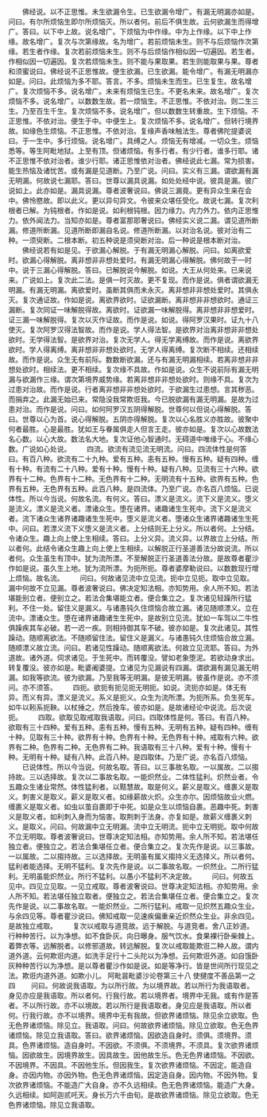 <!-- { "loadSidebar": true } -->
　　佛经说。以不正思惟。未生欲漏令生。已生欲漏令增广。有漏无明漏亦如是。问曰。有尔所烦恼生即尔所烦恼灭。所以者何。前后不俱生故。云何欲漏生而得增广。答曰。以下中上故。说名增广。下烦恼为中作缘。中为上作缘。以下中上作缘。故名增广。复次与次第缘故。名为增广。若前烦恼未生。则不与后烦恼作次第缘。若生者作缘。复次若前烦恼未生。则不与后烦恼作相似因一切遍因。若生者。作相似因一切遍因。复次若烦恼未生。则不能与果取果。若生则能取果与果。尊者和须蜜说曰。佛经说不正思惟故。便生欲漏。已生欲漏。能令增广。有漏无明漏亦如是。问曰。此烦恼为多不耶。答言。不多。烦恼未生而生。已生复生。故名增广。复次烦恼不多。说名增广。未来有烦恼生已生。不更名未来。故名增广。复次烦恼不多。说名增广。以数数生故。若一烦恼生。不正思惟。不依对治。则二生三生。乃至百生千生。复次烦恼不多。说名增广。但以数数生转重故。生下烦恼。不正思惟。不依对治。便生于中。中便生上。复次烦恼不多。说名增广。但转行境界故。如缘色生烦恼。不正思惟。不依对治。复缘声香味触法生。尊者佛陀提婆说曰。于一生中。多行烦恼。说名增广。具缚之人。烦恼无有增减。一切众生。烦恼悉等。等生阿毗地狱。上至有顶。但诸烦恼。有多行者。有少行者。谁多行耶。诸不正思惟不依对治者。谁少行耶。诸正思惟依对治者。佛经说此七漏。常为损害。能生热恼及诸忧苦。或有漏是见道断。乃至广说。问曰。实义有三漏。谓欲漏有漏无明漏。何故说七漏耶。答曰。世尊以漏具说漏。如处处经中说。彼具是漏。彼广说如上。此亦如是。漏具说漏。尊者波奢说曰。佛说三漏竟。更有异众生来在会中。佛怜愍故。即以此义。更以异句异文。令彼来众堪任受化。故说七漏。复次利根者已解。为钝根者。作如是说。如利根钝根。因力缘力。内力外力。依内正思惟力。依外闻法力。当知亦如是。尊者富那耶奢说曰。佛经实义说二漏。谓见道所断漏。修道所断漏。见道所断即漏自名说。修道所断漏。以对治名说。彼对治有二种。一须臾断。二根本断。初五种说是须臾断对治。后一种说是根本断对治。
　　佛经说若有如是见。于欲漏心解脱。于有漏无明漏心解脱。问曰。如离欲爱时。欲漏心得解脱。离非想非非想处爱时。有漏无明漏心得解脱。佛何故于一时中。说于三漏心得解脱。答曰。已解脱说今解脱。如说。大王从何处来。已来说来。广说如上。复次此二法。是俱一时灭故。更不复现。而作是说。俱者谓欲漏无明漏。有漏无明漏。离欲爱时。虽断其俱而未永灭。离非想非非想处爱时。其俱永灭。复次通证故。作如是说。离欲界欲时。证欲漏断。离非想非非想欲时。通证三漏断。复次同证一味解脱得故。离欲时。证欲漏一味解脱得。离非想非非想爱时。证三漏一味解脱得。复次以灭作证故。而作是说。如说。得阿罗汉果时。证九十八使灭。复次阿罗汉得法智故。而作是说。学人得法智。是欲界对治离非想非非想处欲时。无学得法智。是欲界对治。复次无学人。得无学离缚故。而作是说。离欲界欲时。学人得离缚。离非想非非想处欲时。无学人得离缚。复次断不相续。还相续故。而作是说。众生无有前际。数数断欲漏。还与有漏无明漏相续。若离非想非非想处欲时。相续法。更不相续。复次缘不具故。作如是说。众生不说前际有漏无明漏与欲漏作三缘。谓次第境界威势缘。若离非想非非想处欲时。则缘不具。复次为过患对治故。而作是说。行者离非想非非想处欲时。于欲漏生过患想。言其秽恶。而捐弃之。此漏无始已来。常隐没我常欺诳我。今已脱欲漏有漏无明漏。是故为过患对治。而作是说。问曰。如何阿罗汉五阴得解脱。世尊何以但说心得解脱。答曰。世尊以心为首。说心得解脱。五阴亦得解脱。复次以心名胜义亦胜故。彼聚中何者最胜。心是最胜。犹如王与眷属俱走人但言王走。彼亦如是。复次以心故数法名心数。以心大故。数法名大地。复次证他心智通时。无碍道中唯缘于心。不缘心数。广说如心处说。
　　四流。欲流有流见流无明流。问曰。四流体性是何答曰。有百八种。欲流有二十九种。爱有五种。恚有五种。慢有五种。疑有四种。缠有十种。有流有二十八种。爱有十种。慢有十种。疑有八种。见流有三十六种。欲界有十二种。色界有十二种。无色界有十二种。无明流有十五种。欲界有五种。色界有五种。无色界有五种。此百八种。是四流体。乃至广说。亦名百八烦恼。已说体性。所以今当说。何故名流。有何义。答曰。漂义是流义。流下义是流义。堕义是流义。漂义是流义者。漂诸众生。堕在诸界。诸趣诸生生死中。流下义是流义者。流下诸众生诸界诸趣诸生生死中。堕义是流义者。堕诸众生诸界诸趣诸生生死中。问曰。若漂义流下义堕义是流义者。上分结则无上分义。所以者何。上分结。令诸众生。趣上向上使上生相续。答曰。上分义异。流义异。以界故立上分结。所以者何。此结令诸众生趣上向上使上生相续。以解脱正行圣道善法分故说流。所以者何。众生虽生有顶中。犹为流所漂。不至解脱正行圣道善法分故。是故尊者瞿沙作如是说。虽久生上地。犹为流所漂。为扼所扼。尊者婆摩勒说曰。以数数现行增上烦恼。故名流。
　　问曰。何故诸见流中立见流。扼中立见扼。取中立见取。漏中何故不立见漏。尊者波奢说曰。佛决定知法相。亦知势用。余人所不知。若法堪能别立者。便别立之。若法合集堪能立者。便合集立之。复次诸见轻躁所行猛利。不住一处。留住义是漏义。与诸愚钝久住烦恼合故立漏。诸见随顺漂义。立在流中。漂诸众生。堕在诸界诸趣诸生生死中。是故别立见流。犹如一车驾以二牛性俱躁疾其车必破。若一迟一疾。则相持御其车不破。彼亦如是。复次此诸见。其性躁动。随顺离欲法。不随顺留住法。留住义是漏义。与诸愚钝久住烦恼合故立漏。随顺漂义故立流。问曰。若诸见性躁动。随顺离欲法。何故立见流耶。答曰。为外道故。诸外道。伺求诸见。于生死中。而转覆没。譬如老象堕泥。若欲动身求出。转复覆没。彼亦如是。毗婆阇婆提。立诸见为见漏说有四漏。谓欲漏有漏见漏无明漏。如我等欲流。彼为欲漏。乃至我等无明漏。是彼无明漏。彼虽作是说。亦不须问。亦不须答。
　　四扼。欲扼有扼见扼无明扼。如说。流扼亦如是。体无有异。而义有异。漂义是流义。系义是扼义。众生为流所漂。为扼所系。负生死车。如牛以靷系扼鞅。以杖捶之。然后挽车。彼亦如是。是故诸经论中说流。后次说扼。
　　四取。欲取见取戒取我语取。问曰。四取体性是何。答曰。有百八种。欲取有三十四种。爱有五种。恚有五种。慢有五种。无明有五种。疑有四种。缠有十种。见取有三十种。欲界有十种。色界有十种。无色界有十种。戒取有六种。欲界有二种。色界有二种。无色界有二种。我语取有三十八种。爱有十种。慢有十种。无明有十种。疑有八种。此百八种。是四取体。乃至广说。亦名百八烦恼。
　　已说体性。所以今当说。何故名取。答曰。以三事故名取。一以属故。二以搊持故。三以选择故。复次以二事故名取。一能炽然业。二体性猛利。炽然业者。令五趣众生诸业常然。体性猛利者。以黠慧故。取是何义。薪义是取义。缠裹义是取义。刺害义是取义。薪义是取义者。如缘薪故火炽。众生亦尔。因烦恼故业火燃。缠裹义是取义者。如虫以茧自裹即于中死。如是众生以烦恼自裹。恶趣中死。刺害义是取义者。如利刺入身而为恼害。取荆刺于法身。亦复如是。故薪义缠裹义刺义。是取义。问曰。何故漏中立无明漏。流中立无明流。扼中立无明扼。取中何故不立无明取。尊者波奢说曰。世尊决定知法相。亦知势用。余人所不知。若法堪任独立者。便独立之。若法合集堪任立者。便合集立之。复次先作是说。以三事故。一以属故。二以搊持故。三以选择故。无明虽有属义搊持义无选择义。所以者何。猛利者能选择。无明不猛利。复次先作是说。以二事故名取。一炽然业。二所行猛利。无明虽能炽然业。所行不猛利。以愚小不猛利不决定故。
　　问曰。何故五见中。四见立见取。一见立戒取。尊者波奢说曰。世尊决定知法相。亦知势用。余人所不知。若法堪任独立取者。便独立之。若法合集堪任立者。便合集立之。复次先作是说。以二事故名取。一能炽然业。二所行猛利。戒取一见炽然五趣众生业。与余四见等。尊者瞿沙说曰。佛知戒取一见速疾偏重亲近炽然众生业。非余四见。是故独立戒取。
　　复次以戒取与道竞故。远于解脱。与道竞者。舍八正妙道。行种种苦行。以为净想。如不食卧灰。向日曝身。服气饮水。食果裸行卧柴棘上。着弊衣等。远解脱者。以修邪道故。转远解脱。复次以戒取能欺诳二种人故。谓内道外道。云何欺诳内道。如洗手足行十二头陀以为净想。云何欺诳外道。如自饿卧灰种种苦行以为净想。是以尊者瞿沙作如是说。如是等净行。皆是世间所行现见之法。欺诳内道外道。如欺小儿。
阿毗昙毗婆沙论卷第三十八
使揵度不善品第一之四
　　问曰。何故说我语取。为以所行故。为以境界故。若以所行为我语取者。身见亦应是我语取。所以者何。行我行故。若以境界者。境界中无我。或有作是答者。不以所行故。亦不以境故。若以所行是我语取者。身见应是我语取。所以者何。行我行故。亦不以境界。境界中无有我故。但欲界诸烦恼。除见余立欲取。色无色界诸烦恼。除见立。我语取。问曰。何故欲界诸烦恼。除见立欲取。色无色界诸烦恼。除见立我语取。答曰。欲界诸烦恼。因欲造自身时。须俱。须境界。须具。色界诸烦恼。造自身时。不因欲。不须俱。不须境界。不须具。复次欲界诸烦恼。因欲故生。因境界故生。因具故生。因他故生乐。色无色界诸烦恼。不因欲。不因境界。不因具。不因他生乐。但因我生。复次欲界诸烦恼。不因定。能造自身。亦因内物。亦因外物。色无色界诸烦恼。因定造自身。因内物。不因外物。复次欲界诸烦恼。不能造广大自身。亦不久远相续。色无色界诸烦恼。能造广大身。久远相续。如阿迦贰吒天。身长万六千由旬。是故欲界诸烦恼。除见立欲取。色无色界诸烦恼。除见立我语取。
